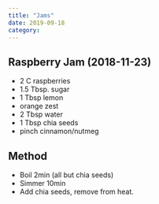 ```yaml
---
title: "Jams"
date: 2019-09-18
category: 
---
```


## Raspberry Jam (2018-11-23)

- 2 C raspberries
- 1.5 Tbsp. sugar
- 1 Tbsp lemon
- orange zest
- 2 Tbsp water
- 1 Tbsp chia seeds
- pinch cinnamon/nutmeg

## Method
- Boil 2min (all but chia seeds)
- Simmer 10min
- Add chia seeds, remove from heat.
